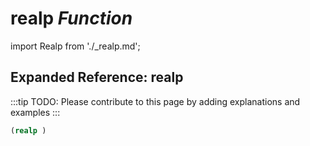 # **realp** *Function*

import Realp from './_realp.md';

<Realp />

## Expanded Reference: realp

:::tip
TODO: Please contribute to this page by adding explanations and examples
:::

```lisp
(realp )
```
